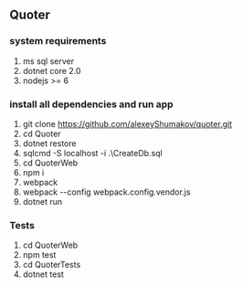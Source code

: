 ## Quoter

### system requirements
1. ms sql server
2. dotnet core 2.0
3. nodejs >= 6

### install all dependencies and run app

1. git clone https://github.com/alexeyShumakov/quoter.git
2. cd Quoter
3. dotnet restore
4. sqlcmd -S localhost -i .\CreateDb.sql
5. cd QuoterWeb
6. npm i
7. webpack
8. webpack --config webpack.config.vendor.js
9. dotnet run

### Tests

1. cd QuoterWeb
2. npm test
3. cd QuoterTests
4. dotnet test
